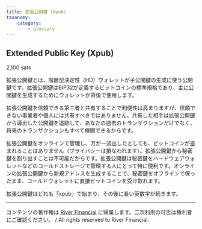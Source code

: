 ```yaml
---
title: 拡張公開鍵 (Xpub)
taxonomy:
    category:
        - glossary
---
```


## Extended Public Key (Xpub)
2,100 sats

拡張公開鍵とは、階層型決定性（HD）ウォレットが子公開鍵の生成に使う公開鍵です。拡張公開鍵はBIP32が定義するビットコインの標準規格であり、主に公開鍵を生成するためにウォレットが背後で使用します。

拡張公開鍵を信頼できる第三者と共有することで利便性は高まりますが、信頼できない事業者や個人には共有すべきではありません。共有した相手は拡張公開鍵から導出した公開鍵を追跡して、あなたの過去のトランザクションだけでなく、将来のトランザクションもすべて検閲できるからです。

拡張公開鍵をオンラインで管理し、万が一流出したとしても、ビットコインが盗まれることはありません（プライバシーは損なわれます）。拡張公開鍵から秘密鍵を割り出すことは不可能だからです。拡張公開鍵は秘密鍵をハードウェアウォレットなどのコールドストレージで管理する人にとって特に便利です。オンラインの拡張公開鍵から新規アドレスを生成することで、秘密鍵をオフラインで保ったまま、コールドウォレットに直接ビットコインを受け取れます。

拡張公開鍵はどれも「xpub」で始まり、その後に長い英数字が続きます。

---
コンテンツの著作権は [River Financial](https://river.com/) に帰属します。二次利用の可否は権利者にご確認ください。 / All rights reserved to River Financial.
